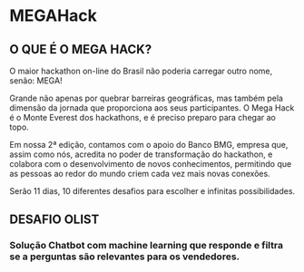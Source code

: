 # MEGAHack

## O QUE É O MEGA HACK?


O maior hackathon on-line do Brasil não poderia carregar outro nome, senão: MEGA!

Grande não apenas por quebrar barreiras geográficas, mas também pela dimensão da jornada que proporciona aos seus participantes. O Mega Hack é o Monte Everest dos hackathons, e é preciso preparo para chegar ao topo.

Em nossa 2ª edição, contamos com o apoio do Banco BMG, empresa que, assim como nós, acredita no poder de transformação do hackathon, e colabora com o desenvolvimento de novos conhecimentos, permitindo que as pessoas ao redor do mundo criem cada vez mais novas conexões.

Serão 11 dias, 10 diferentes desafios para escolher e infinitas possibilidades.


## DESAFIO OLIST

### Solução Chatbot com machine learning que responde e filtra se a perguntas são relevantes para os vendedores.
